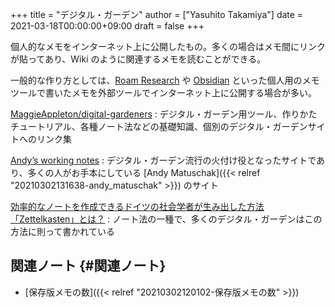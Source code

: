 +++
title = "デジタル・ガーデン"
author = ["Yasuhito Takamiya"]
date = 2021-03-18T00:00:00+09:00
draft = false
+++

個人的なメモをインターネット上に公開したもの。多くの場合はメモ間にリンクが貼ってあり、Wiki のように関連するメモを読むことができる。

一般的な作り方としては、[Roam Research](https://roamresearch.com/) や [Obsidian](https://obsidian.md/) といった個人用のメモツールで書いたメモを外部ツールでインターネット上に公開する場合が多い。

[MaggieAppleton/digital-gardeners](https://github.com/MaggieAppleton/digital-gardeners)
: デジタル・ガーデン用ツール、作りかたチュートリアル、各種ノート法などの基礎知識、個別のデジタル・ガーデンサイトへのリンク集

[Andyʼs working notes](https://notes.andymatuschak.org/About%5Fthese%5Fnotes)
: デジタル・ガーデン流行の火付け役となったサイトであり、多くの人がお手本にしている [Andy Matuschak]({{< relref "20210302131638-andy_matuschak" >}}) のサイト

[効率的なノートを作成できるドイツの社会学者が生み出した方法「Zettelkasten」とは？](https://gigazine.net/news/20200604-zettelkasten-note/)
: ノート法の一種で、多くのデジタル・ガーデンはこの方法に則って書かれている


## 関連ノート {#関連ノート}

-   [保存版メモの数]({{< relref "20210302120102-保存版メモの数" >}})
